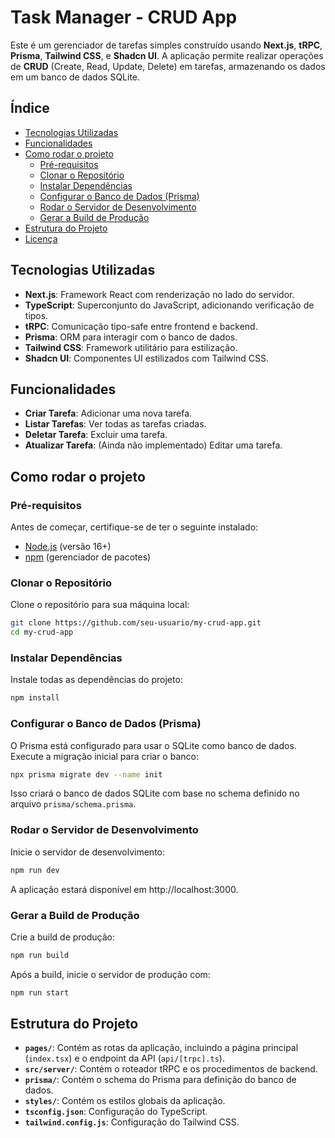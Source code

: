 
# Task Manager - CRUD App

Este é um gerenciador de tarefas simples construído usando **Next.js**, **tRPC**, **Prisma**, **Tailwind CSS**, e **Shadcn UI**. A aplicação permite realizar operações de **CRUD** (Create, Read, Update, Delete) em tarefas, armazenando os dados em um banco de dados SQLite.

## Índice

- [Tecnologias Utilizadas](#tecnologias-utilizadas)
- [Funcionalidades](#funcionalidades)
- [Como rodar o projeto](#como-rodar-o-projeto)
  - [Pré-requisitos](#pré-requisitos)
  - [Clonar o Repositório](#clonar-o-repositório)
  - [Instalar Dependências](#instalar-dependências)
  - [Configurar o Banco de Dados (Prisma)](#configurar-o-banco-de-dados-prisma)
  - [Rodar o Servidor de Desenvolvimento](#rodar-o-servidor-de-desenvolvimento)
  - [Gerar a Build de Produção](#gerar-a-build-de-produção)
- [Estrutura do Projeto](#estrutura-do-projeto)
- [Licença](#licença)

## Tecnologias Utilizadas

- **Next.js**: Framework React com renderização no lado do servidor.
- **TypeScript**: Superconjunto do JavaScript, adicionando verificação de tipos.
- **tRPC**: Comunicação tipo-safe entre frontend e backend.
- **Prisma**: ORM para interagir com o banco de dados.
- **Tailwind CSS**: Framework utilitário para estilização.
- **Shadcn UI**: Componentes UI estilizados com Tailwind CSS.

## Funcionalidades

- **Criar Tarefa**: Adicionar uma nova tarefa.
- **Listar Tarefas**: Ver todas as tarefas criadas.
- **Deletar Tarefa**: Excluir uma tarefa.
- **Atualizar Tarefa**: (Ainda não implementado) Editar uma tarefa.

## Como rodar o projeto

### Pré-requisitos

Antes de começar, certifique-se de ter o seguinte instalado:

- [Node.js](https://nodejs.org/) (versão 16+)
- [npm](https://www.npmjs.com/) (gerenciador de pacotes)

### Clonar o Repositório

Clone o repositório para sua máquina local:

```bash
git clone https://github.com/seu-usuario/my-crud-app.git
cd my-crud-app
```

### Instalar Dependências

Instale todas as dependências do projeto:

```bash
npm install
```

### Configurar o Banco de Dados (Prisma)

O Prisma está configurado para usar o SQLite como banco de dados. Execute a migração inicial para criar o banco:

```bash
npx prisma migrate dev --name init
```

Isso criará o banco de dados SQLite com base no schema definido no arquivo `prisma/schema.prisma`.

### Rodar o Servidor de Desenvolvimento

Inicie o servidor de desenvolvimento:

```bash
npm run dev
```

A aplicação estará disponível em http://localhost:3000.

### Gerar a Build de Produção

Crie a build de produção:

```bash
npm run build
```

Após a build, inicie o servidor de produção com:

```bash
npm run start
```

## Estrutura do Projeto

- **`pages/`**: Contém as rotas da aplicação, incluindo a página principal (`index.tsx`) e o endpoint da API (`api/[trpc].ts`).
- **`src/server/`**: Contém o roteador tRPC e os procedimentos de backend.
- **`prisma/`**: Contém o schema do Prisma para definição do banco de dados.
- **`styles/`**: Contém os estilos globais da aplicação.
- **`tsconfig.json`**: Configuração do TypeScript.
- **`tailwind.config.js`**: Configuração do Tailwind CSS.

